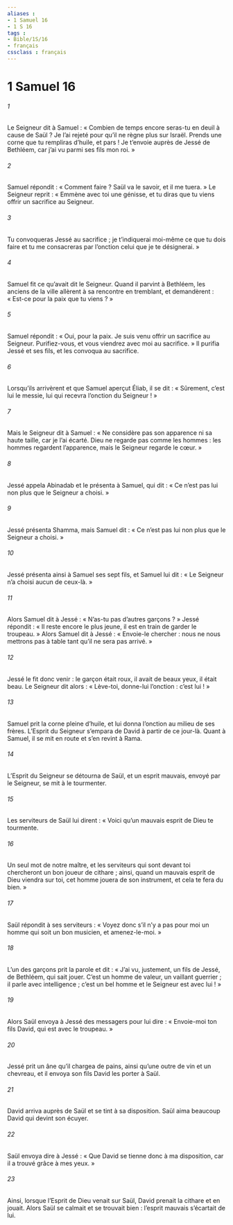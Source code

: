 ```yaml
---
aliases : 
- 1 Samuel 16
- 1 S 16
tags : 
- Bible/1S/16
- français
cssclass : français
---
```


# 1 Samuel 16

###### 1
Le Seigneur dit à Samuel : « Combien de temps encore seras-tu en deuil à cause de Saül ? Je l’ai rejeté pour qu’il ne règne plus sur Israël. Prends une corne que tu rempliras d’huile, et pars ! Je t’envoie auprès de Jessé de Bethléem, car j’ai vu parmi ses fils mon roi. »
###### 2
Samuel répondit : « Comment faire ? Saül va le savoir, et il me tuera. » Le Seigneur reprit : « Emmène avec toi une génisse, et tu diras que tu viens offrir un sacrifice au Seigneur.
###### 3
Tu convoqueras Jessé au sacrifice ; je t’indiquerai moi-même ce que tu dois faire et tu me consacreras par l’onction celui que je te désignerai. »
###### 4
Samuel fit ce qu’avait dit le Seigneur. Quand il parvint à Bethléem, les anciens de la ville allèrent à sa rencontre en tremblant, et demandèrent : « Est-ce pour la paix que tu viens ? »
###### 5
Samuel répondit : « Oui, pour la paix. Je suis venu offrir un sacrifice au Seigneur. Purifiez-vous, et vous viendrez avec moi au sacrifice. » Il purifia Jessé et ses fils, et les convoqua au sacrifice.
###### 6
Lorsqu’ils arrivèrent et que Samuel aperçut Éliab, il se dit : « Sûrement, c’est lui le messie, lui qui recevra l’onction du Seigneur ! »
###### 7
Mais le Seigneur dit à Samuel : « Ne considère pas son apparence ni sa haute taille, car je l’ai écarté. Dieu ne regarde pas comme les hommes : les hommes regardent l’apparence, mais le Seigneur regarde le cœur. »
###### 8
Jessé appela Abinadab et le présenta à Samuel, qui dit : « Ce n’est pas lui non plus que le Seigneur a choisi. »
###### 9
Jessé présenta Shamma, mais Samuel dit : « Ce n’est pas lui non plus que le Seigneur a choisi. »
###### 10
Jessé présenta ainsi à Samuel ses sept fils, et Samuel lui dit : « Le Seigneur n’a choisi aucun de ceux-là. »
###### 11
Alors Samuel dit à Jessé : « N’as-tu pas d’autres garçons ? » Jessé répondit : « Il reste encore le plus jeune, il est en train de garder le troupeau. » Alors Samuel dit à Jessé : « Envoie-le chercher : nous ne nous mettrons pas à table tant qu’il ne sera pas arrivé. »
###### 12
Jessé le fit donc venir : le garçon était roux, il avait de beaux yeux, il était beau. Le Seigneur dit alors : « Lève-toi, donne-lui l’onction : c’est lui ! »
###### 13
Samuel prit la corne pleine d’huile, et lui donna l’onction au milieu de ses frères. L’Esprit du Seigneur s’empara de David à partir de ce jour-là. Quant à Samuel, il se mit en route et s’en revint à Rama.
###### 14
L’Esprit du Seigneur se détourna de Saül, et un esprit mauvais, envoyé par le Seigneur, se mit à le tourmenter.
###### 15
Les serviteurs de Saül lui dirent : « Voici qu’un mauvais esprit de Dieu te tourmente.
###### 16
Un seul mot de notre maître, et les serviteurs qui sont devant toi chercheront un bon joueur de cithare ; ainsi, quand un mauvais esprit de Dieu viendra sur toi, cet homme jouera de son instrument, et cela te fera du bien. »
###### 17
Saül répondit à ses serviteurs : « Voyez donc s’il n’y a pas pour moi un homme qui soit un bon musicien, et amenez-le-moi. »
###### 18
L’un des garçons prit la parole et dit : « J’ai vu, justement, un fils de Jessé, de Bethléem, qui sait jouer. C’est un homme de valeur, un vaillant guerrier ; il parle avec intelligence ; c’est un bel homme et le Seigneur est avec lui ! »
###### 19
Alors Saül envoya à Jessé des messagers pour lui dire : « Envoie-moi ton fils David, qui est avec le troupeau. »
###### 20
Jessé prit un âne qu’il chargea de pains, ainsi qu’une outre de vin et un chevreau, et il envoya son fils David les porter à Saül.
###### 21
David arriva auprès de Saül et se tint à sa disposition. Saül aima beaucoup David qui devint son écuyer.
###### 22
Saül envoya dire à Jessé : « Que David se tienne donc à ma disposition, car il a trouvé grâce à mes yeux. »
###### 23
Ainsi, lorsque l’Esprit de Dieu venait sur Saül, David prenait la cithare et en jouait. Alors Saül se calmait et se trouvait bien : l’esprit mauvais s’écartait de lui.
